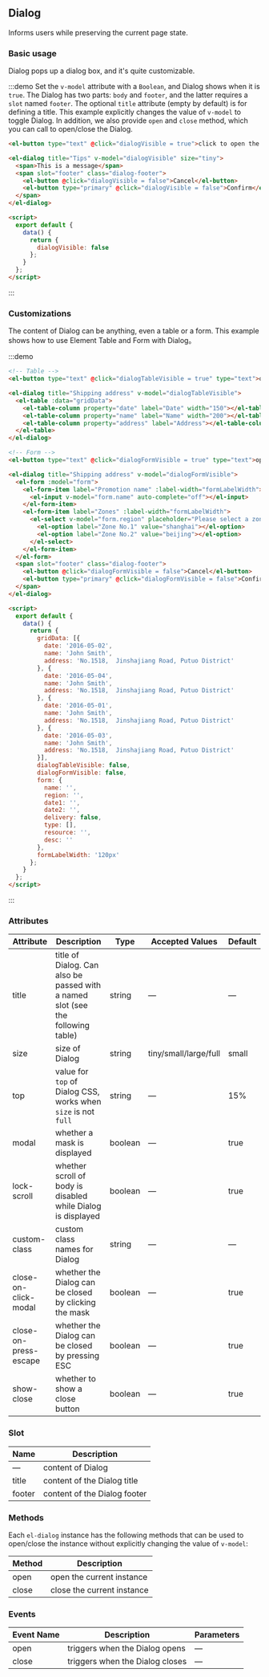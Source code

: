 <script>
  module.exports = {
    data() {
      return {
        gridData: [{
          date: '2016-05-02',
          name: 'John Smith',
          address: 'No.1518,  Jinshajiang Road, Putuo District'
        }, {
          date: '2016-05-04',
          name: 'John Smith',
          address: 'No.1518,  Jinshajiang Road, Putuo District'
        }, {
          date: '2016-05-01',
          name: 'John Smith',
          address: 'No.1518,  Jinshajiang Road, Putuo District'
        }, {
          date: '2016-05-03',
          name: 'John Smith',
          address: 'No.1518,  Jinshajiang Road, Putuo District'
        }],
        dialogVisible: false,
        dialogTableVisible: false,
        dialogFormVisible: false,
        form: {
          name: '',
          region: '',
          date1: '',
          date2: '',
          delivery: false,
          type: [],
          resource: '',
          desc: ''
        },
        formLabelWidth: '120px'
      };
    },
    methods: {
      openDialog() {
        this.$refs.dialogBind.open();
      }
    }
  };
</script>

## Dialog

Informs users while preserving the current page state.

### Basic usage

Dialog pops up a dialog box, and it's quite customizable.

:::demo Set the `v-model` attribute with a `Boolean`, and Dialog shows when it is `true`. The Dialog has two parts: `body` and `footer`, and the latter requires a `slot` named `footer`. The optional `title` attribute (empty by default) is for defining a title. This example explicitly changes the value of `v-model` to toggle Dialog. In addition, we also provide `open` and `close` method, which you can call to open/close the Dialog.

```html
<el-button type="text" @click="dialogVisible = true">click to open the Dialog</el-button>

<el-dialog title="Tips" v-model="dialogVisible" size="tiny">
  <span>This is a message</span>
  <span slot="footer" class="dialog-footer">
    <el-button @click="dialogVisible = false">Cancel</el-button>
    <el-button type="primary" @click="dialogVisible = false">Confirm</el-button>
  </span>
</el-dialog>

<script>
  export default {
    data() {
      return {
        dialogVisible: false
      };
    }
  };
</script>
```
:::

### Customizations

The content of Dialog can be anything, even a table or a form. This example shows how to use Element Table and Form with Dialog。

:::demo

```html
<!-- Table -->
<el-button type="text" @click="dialogTableVisible = true" type="text">open a Table nested Dialog</el-button>

<el-dialog title="Shipping address" v-model="dialogTableVisible">
  <el-table :data="gridData">
    <el-table-column property="date" label="Date" width="150"></el-table-column>
    <el-table-column property="name" label="Name" width="200"></el-table-column>
    <el-table-column property="address" label="Address"></el-table-column>
  </el-table>
</el-dialog>

<!-- Form -->
<el-button type="text" @click="dialogFormVisible = true" type="text">open a Form nested Dialog</el-button>

<el-dialog title="Shipping address" v-model="dialogFormVisible">
  <el-form :model="form">
    <el-form-item label="Promotion name" :label-width="formLabelWidth">
      <el-input v-model="form.name" auto-complete="off"></el-input>
    </el-form-item>
    <el-form-item label="Zones" :label-width="formLabelWidth">
      <el-select v-model="form.region" placeholder="Please select a zone">
        <el-option label="Zone No.1" value="shanghai"></el-option>
        <el-option label="Zone No.2" value="beijing"></el-option>
      </el-select>
    </el-form-item>
  </el-form>
  <span slot="footer" class="dialog-footer">
    <el-button @click="dialogFormVisible = false">Cancel</el-button>
    <el-button type="primary" @click="dialogFormVisible = false">Confirm</el-button>
  </span>
</el-dialog>

<script>
  export default {
    data() {
      return {
        gridData: [{
          date: '2016-05-02',
          name: 'John Smith',
          address: 'No.1518,  Jinshajiang Road, Putuo District'
        }, {
          date: '2016-05-04',
          name: 'John Smith',
          address: 'No.1518,  Jinshajiang Road, Putuo District'
        }, {
          date: '2016-05-01',
          name: 'John Smith',
          address: 'No.1518,  Jinshajiang Road, Putuo District'
        }, {
          date: '2016-05-03',
          name: 'John Smith',
          address: 'No.1518,  Jinshajiang Road, Putuo District'
        }],
        dialogTableVisible: false,
        dialogFormVisible: false,
        form: {
          name: '',
          region: '',
          date1: '',
          date2: '',
          delivery: false,
          type: [],
          resource: '',
          desc: ''
        },
        formLabelWidth: '120px'
      };
    }
  };
</script>
```
:::

### Attributes

| Attribute      | Description          | Type      | Accepted Values       | Default  |
|---------- |-------------- |---------- |--------------------------------  |-------- |
| title     | title of Dialog. Can also be passed with a named slot (see the following table) | string    | — | — |
| size      | size of Dialog | string    | tiny/small/large/full | small |
| top      | value for `top` of Dialog CSS, works when `size` is not `full` | string    | — | 15% |
| modal     | whether a mask is displayed | boolean   | — | true |
| lock-scroll     | whether scroll of body is disabled while Dialog is displayed | boolean   | — | true |
| custom-class      | custom class names for Dialog | string    | — | — |
| close-on-click-modal | whether the Dialog can be closed by clicking the mask | boolean    | — | true |
| close-on-press-escape | whether the Dialog can be closed by pressing ESC | boolean    | — | true |
| show-close | whether to show a close button | boolean    | — | true |

### Slot

| Name | Description |
|------|--------|
| — | content of Dialog |
| title | content of the Dialog title |
| footer | content of the Dialog footer |

### Methods
Each `el-dialog` instance has the following methods that can be used to open/close the instance without explicitly changing the value of `v-model`: 

| Method | Description |
|------|--------|
| open | open the current instance |
| close | close the current instance |

### Events
| Event Name | Description | Parameters |
|---------- |-------- |---------- |
| open | triggers when the Dialog opens | — |
| close | triggers when the Dialog closes | — |

